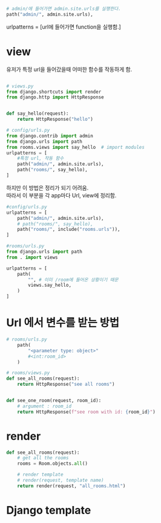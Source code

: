 ```python
# admin/에 들어가면 admin.site.urls를 실행한다.
path("admin/", admin.site.urls),
```

urlpatterns = [url에 들어가면 function을 실행함.]


# view
유저가 특정 url을 들어갔을때 어떠한 함수를 작동하게 함.  


```python

# views.py
from django.shortcuts import render
from django.http import HttpResponse


def say_hello(request):
    return HttpResponse("hello")

# config/urls.py
from django.contrib import admin
from django.urls import path
from rooms.views import say_hello  # import modules
urlpatterns = [
    #특정 url, 작동 함수
    path("admin/", admin.site.urls),
    path("rooms/", say_hello),
]
```   
하지만 이 방법은 정리가 되기 어려움.  
따라서 이 부분을 각 app마다 Url, view에 정리함. 

```python
#config/urls.py
urlpatterns = [
    path("admin/", admin.site.urls),
    # path("rooms/", say_hello),
    path("rooms/", include("rooms.urls")),
]

#rooms/urls.py
from django.urls import path
from . import views

urlpatterns = [
    path(
        "", # 이미 /room에 들어온 상황이기 때문
        views.say_hello,
    )
]
```

# Url 에서 변수를 받는 방법
```python
# rooms/urls.py
    path(
        "<parameter type: object>"
        #<int:room_id>
    )

# rooms/views.py
def see_all_rooms(request):
    return HttpResponse("see all rooms")


def see_one_room(request, room_id):
    # argument : room_id
    return HttpResponse(f"see room with id: {room_id}")    
```


# render
```python
def see_all_rooms(request):
    # get all the rooms
    rooms = Room.objects.all()

    # render template
    # render(request, template name)
    return render(request, "all_rooms.html")
```

# Django template
